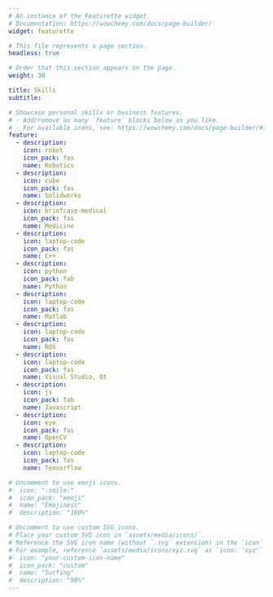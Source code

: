 ```yaml
---
# An instance of the Featurette widget.
# Documentation: https://wowchemy.com/docs/page-builder/
widget: featurette

# This file represents a page section.
headless: true

# Order that this section appears on the page.
weight: 30

title: Skills
subtitle:

# Showcase personal skills or business features.
# - Add/remove as many `feature` blocks below as you like.
# - For available icons, see: https://wowchemy.com/docs/page-builder/#icons
feature:
  - description:
    icon: robot
    icon_pack: fas
    name: Robotics
  - description:
    icon: cube
    icon_pack: fas
    name: Solidworks
  - description:
    icon: briefcase-medical
    icon_pack: fas
    name: Medicine
  - description:
    icon: laptop-code
    icon_pack: fas
    name: C++
  - description:
    icon: python
    icon_pack: fab
    name: Python
  - description:
    icon: laptop-code
    icon_pack: fas
    name: Matlab
  - description:
    icon: laptop-code
    icon_pack: fas
    name: ROS
  - description:
    icon: laptop-code
    icon_pack: fas
    name: Visual Studio, Qt
  - description:
    icon: js
    icon_pack: fab
    name: Javascript
  - description:
    icon: eye
    icon_pack: fas
    name: OpenCV
  - description:
    icon: laptop-code
    icon_pack: fas
    name: Tensorflow

# Uncomment to use emoji icons.
#- icon: ":smile:"
#  icon_pack: "emoji"
#  name: "Emojiness"
#  description: "100%"

# Uncomment to use custom SVG icons.
# Place your custom SVG icon in `assets/media/icons/`.
# Reference the SVG icon name (without `.svg` extension) in the `icon` field.
# For example, reference `assets/media/icons/xyz.svg` as `icon: 'xyz'`
#- icon: "your-custom-icon-name"
#  icon_pack: "custom"
#  name: "Surfing"
#  description: "90%"
---
```

